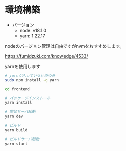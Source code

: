 # 環境構築

- バージョン
  - node: v18.1.0
  - yarn: 1.22.17

nodeのバージョン管理は自由ですがnvmをおすすめします。

https://fumidzuki.com/knowledge/4533/

yarnを使用します
```bash
# yarnが入っていない方のみ
sudo npm install -g yarn
```

```bash
cd frontend

# パッケージインストール
yarn install

# 開発サーバ起動
yarn dev

# ビルド
yarn build

# ビルドサーバ起動
yarn start
```